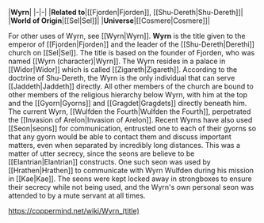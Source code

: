 |**Wyrn**|
|-|-|
|**Related to**|[[Fjorden\|Fjorden]], [[Shu-Dereth\|Shu-Dereth]]|
|**World of Origin**|[[Sel\|Sel]]|
|**Universe**|[[Cosmere\|Cosmere]]|

For other uses of Wyrn, see [[Wyrn\|Wyrn]].
**Wyrn** is the title given to the emperor of [[Fjorden\|Fjorden]] and the leader of the [[Shu-Dereth\|Derethi]] church on [[Sel\|Sel]]. The title is based on the founder of Fjorden, who was named [[Wyrn (character)\|Wyrn]].
The Wyrn resides in a palace in [[Widor\|Widor]] which is called [[Zigareth\|Zigareth]].
According to the doctrine of Shu-Dereth, the Wyrn is the only individual that can serve [[Jaddeth\|Jaddeth]] directly. All other members of the church are bound to other members of the religious hierarchy below Wyrn, with him at the top and the [[Gyorn\|Gyorns]] and [[Gragdet\|Gragdets]] directly beneath him.
The current Wyrn, [[Wulfden the Fourth\|Wulfden the Fourth]], perpetrated the [[Invasion of Arelon\|Invasion of Arelon]]. Recent Wyrns have also used [[Seon\|seons]] for communication, entrusted one to each of their gyorns so that any gyorn would be able to contact them and discuss important matters, even when separated by incredibly long distances. This was a matter of utter secrecy, since the seons are believe to be [[Elantrian\|Elantrian]] constructs. One such seon was used by [[Hrathen\|Hrathen]] to communicate with Wyrn Wulfden during his mission in [[Kae\|Kae]]. The seons were kept locked away in strongboxes to ensure their secrecy while not being used, and the Wyrn's own personal seon was attended to by a mute servant at all times.



https://coppermind.net/wiki/Wyrn_(title)